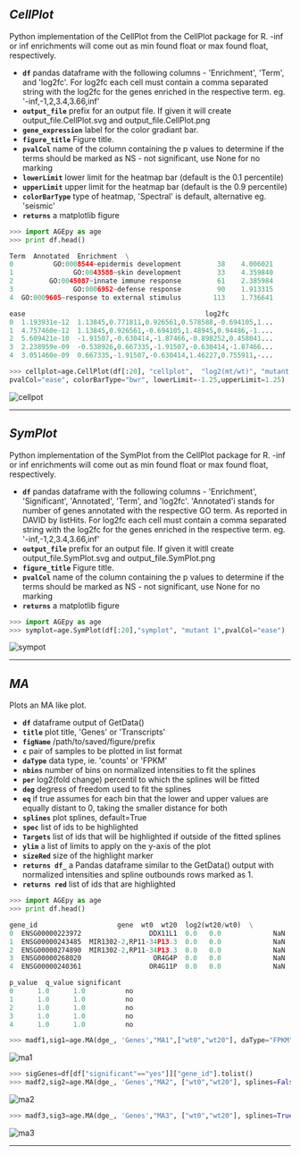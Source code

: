 ## ___CellPlot___

Python implementation of the CellPlot from the CellPlot package for R.
-inf or inf enrichments will come out as min found float or max found float, respectively.

* **`df`** pandas dataframe with the following columns - 'Enrichment', 'Term', and 'log2fc'.
           For log2fc each cell must contain a comma separated string with the log2fc for the genes enriched in the respective term.
           eg. '-inf,-1,2,3.4,3.66,inf'
* **`output_file`** prefix for an output file. If given it will create output_file.CellPlot.svg and output_file.CellPlot.png
* **`gene_expression`** label for the color gradiant bar.
* **`figure_title`** Figure title.
* **`pvalCol`** name of the column containing the p values to determine if the terms should be marked as NS - not significant, use None for no marking
* **`lowerLimit`** lower limit for the heatmap bar (default is the 0.1 percentile)
* **`upperLimit`** upper limit for the heatmap bar (default is the 0.9 percentile)
* **`colorBarType`** type of heatmap, 'Spectral' is default, alternative eg. 'seismic'
* **`returns`** a matplotlib figure

```python
>>> import AGEpy as age
>>> print df.head()

Term  Annotated  Enrichment  \
0          GO:0008544~epidermis development         38    4.006021   
1               GO:0043588~skin development         33    4.359840   
2         GO:0045087~innate immune response         61    2.385984   
3               GO:0006952~defense response         90    1.913315   
4  GO:0009605~response to external stimulus        113    1.736641   

ease                                             log2fc  
0  1.193931e-12  1.13845,0.771811,0.926561,0.578588,-0.694105,1...  
1  4.757460e-12  1.13845,0.926561,-0.694105,1.48945,0.94486,-1....  
2  5.609421e-10  -1.91507,-0.630414,-1.87466,-0.898252,0.458041...  
3  2.238959e-09  -0.538926,0.667335,-1.91507,-0.630414,-1.87466...  
4  3.051460e-09  0.667335,-1.91507,-0.630414,1.46227,0.755911,-...  

>>> cellplot=age.CellPlot(df[:20], "cellplot",  "log2(mt/wt)", "mutant 1", \
pvalCol="ease", colorBarType="bwr", lowerLimit=-1.25,upperLimit=1.25)
```
![cellpot](cellplot.CellPlot.png)
___

## ___SymPlot___

Python implementation of the SymPlot from the CellPlot package for R.
-inf or inf enrichments will come out as min found float or max found float, respectively.

* **`df`** pandas dataframe with the following columns - 'Enrichment', 'Significant', 'Annotated', 'Term', and 'log2fc'. 'Annotated'i stands for number of genes annotated with the respective GO term. As reported in DAVID by listHits. For log2fc each cell must contain a comma separated string with the log2fc for the genes enriched in the respective term. eg. '-inf,-1,2,3.4,3.66,inf'
* **`output_file`** prefix for an output file. If given it witll create output_file.SymPlot.svg and output_file.SymPlot.png
* **`figure_title`** Figure title.
* **`pvalCol`** name of the column containing the p values to determine if the terms should be marked as NS - not significant, use None for no marking
* **`returns`** a matplotlib figure

```python
>>> import AGEpy as age
>>> symplot=age.SymPlot(df[:20],"symplot", "mutant 1",pvalCol="ease")
```
![sympot](symplot.SymPlot.png)
___
## ___MA___

Plots an MA like plot.

* **`df`** dataframe output of GetData()
* **`title`** plot title, 'Genes' or 'Transcripts'
* **`figName`** /path/to/saved/figure/prefix
* **`c`** pair of samples to be plotted in list format
* **`daType`** data type, ie. 'counts' or 'FPKM'
* **`nbins`** number of bins on normalized intensities to fit the splines
* **`per`** log2(fold change) percentil to which the splines will be fitted
* **`deg`** degress of freedom used to fit the splines
* **`eq`** if true assumes for each bin that the lower and upper values are equally distant to 0, taking the smaller distance for both
* **`splines`** plot splines, default=True
* **`spec`** list of ids to be highlighted
* **`Targets`** list of ids that will be highlighted if outside of the fitted splines
* **`ylim`** a list of limits to apply on the y-axis of the plot
* **`sizeRed`** size of the highlight marker
* **`returns df_`** a Pandas dataframe similar to the GetData() output with normalized intensities and spline outbounds rows marked as 1.
* **`returns red`** list of ids that are highlighted

```python
>>> import AGEpy as age
>>> print df.head()

gene_id                    gene  wt0  wt20  log2(wt20/wt0)  \
0  ENSG00000223972                 DDX11L1  0.0   0.0             NaN   
1  ENSG00000243485  MIR1302-2,RP11-34P13.3  0.0   0.0             NaN   
2  ENSG00000274890  MIR1302-2,RP11-34P13.3  0.0   0.0             NaN   
3  ENSG00000268020                  OR4G4P  0.0   0.0             NaN   
4  ENSG00000240361                 OR4G11P  0.0   0.0             NaN   

p_value  q_value significant  
0      1.0      1.0          no  
1      1.0      1.0          no  
2      1.0      1.0          no  
3      1.0      1.0          no  
4      1.0      1.0          no  

>>> madf1,sig1=age.MA(dge_, 'Genes',"MA1",["wt0","wt20"], daType="FPKM")
```
![ma1](MA1.png)
```python
>>> sigGenes=df[df["significant"=="yes"]]["gene_id"].tolist()
>>> madf2,sig2=age.MA(dge_, 'Genes',"MA2", ["wt0","wt20"], splines=False, daType="FPKM",spec=sigGenes)
```
![ma2](MA2.png)
```python
>>> madf3,sig3=age.MA(dge_, 'Genes',"MA3", ["wt0","wt20"], splines=True, daType="FPKM",Targets=sigGenes)
```
![ma3](MA3.png)
___
